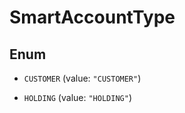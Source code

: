 

# SmartAccountType

## Enum


* `CUSTOMER` (value: `"CUSTOMER"`)

* `HOLDING` (value: `"HOLDING"`)



